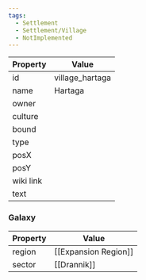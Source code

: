 ```yaml
---
tags:
  - Settlement
  - Settlement/Village
  - NotImplemented
---
```


| Property  | Value           |
| --------- | --------------- |
| id        | village_hartaga |
| name      | Hartaga         |
| owner     |                 |
| culture   |                 |
| bound     |                 |
| type      |                 |
| posX      |                 |
| posY      |                 |
| wiki link |                 |
| text      |                 |

### Galaxy
| Property | Value                |
| -------- | -------------------- |
| region   | [[Expansion Region]] |
| sector   | [[Drannik]]          |

